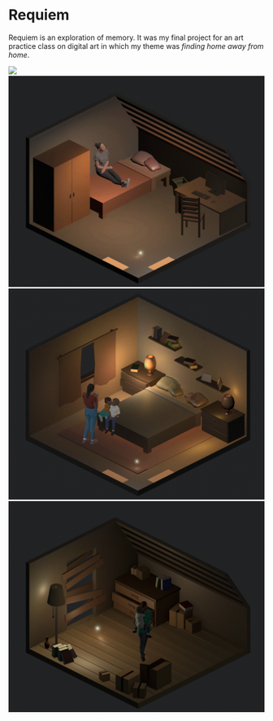 # Requiem

Requiem is an exploration of memory. It was my final project for an art practice class on digital art in which my theme
was *finding home away from home*. 

![](library-tex.png)
![](room_tex.png)
![](bedroom_tex.png)
![](attic_tex.png)
